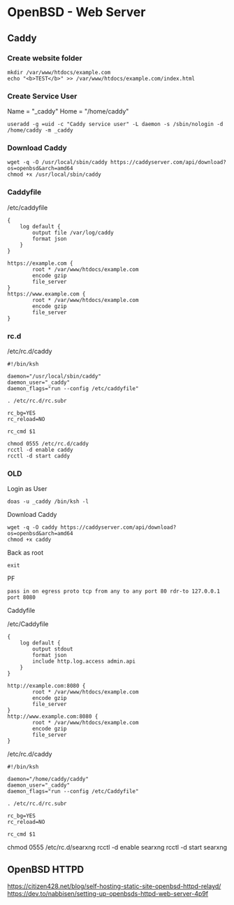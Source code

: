 # OpenBSD - Web Server

## Caddy

### Create website folder

```
mkdir /var/www/htdocs/example.com
echo "<b>TEST</b>" >> /var/www/htdocs/example.com/index.html
```

### Create Service User

Name = "_caddy" Home = "/home/caddy"
```
useradd -g =uid -c "Caddy service user" -L daemon -s /sbin/nologin -d /home/caddy -m _caddy
```

### Download Caddy

```
wget -q -O /usr/local/sbin/caddy https://caddyserver.com/api/download?os=openbsd&arch=amd64
chmod +x /usr/local/sbin/caddy
```

### Caddyfile

/etc/caddyfile

```
{
	log default {
		output file /var/log/caddy
		format json
	}
}

https://example.com {
        root * /var/www/htdocs/example.com
        encode gzip
        file_server
}
https://www.example.com {
        root * /var/www/htdocs/example.com
        encode gzip
        file_server
}
```

### rc.d

/etc/rc.d/caddy

```
#!/bin/ksh

daemon="/usr/local/sbin/caddy"
daemon_user="_caddy"
daemon_flags="run --config /etc/caddyfile"

. /etc/rc.d/rc.subr

rc_bg=YES
rc_reload=NO

rc_cmd $1
```

```
chmod 0555 /etc/rc.d/caddy
rcctl -d enable caddy
rcctl -d start caddy
```

### OLD
Login as User

```
doas -u _caddy /bin/ksh -l
```

Download Caddy

```
wget -q -O caddy https://caddyserver.com/api/download?os=openbsd&arch=amd64
chmod +x caddy
```

Back as root

```
exit
```

PF

```
pass in on egress proto tcp from any to any port 80 rdr-to 127.0.0.1 port 8080
```

Caddyfile

/etc/Caddyfile

```
{
	log default {
		output stdout
		format json
		include http.log.access admin.api
	}
}

http://example.com:8080 {
        root * /var/www/htdocs/example.com
        encode gzip
        file_server
}
http://www.example.com:8080 {
        root * /var/www/htdocs/example.com
        encode gzip
        file_server
}
```

/etc/rc.d/caddy
```
#!/bin/ksh

daemon="/home/caddy/caddy"
daemon_user="_caddy"
daemon_flags="run --config /etc/Caddyfile"

. /etc/rc.d/rc.subr

rc_bg=YES
rc_reload=NO

rc_cmd $1
```

chmod 0555 /etc/rc.d/searxng
rcctl -d enable searxng
rcctl -d start searxng



## OpenBSD HTTPD
https://citizen428.net/blog/self-hosting-static-site-openbsd-httpd-relayd/
https://dev.to/nabbisen/setting-up-openbsds-httpd-web-server-4p9f
